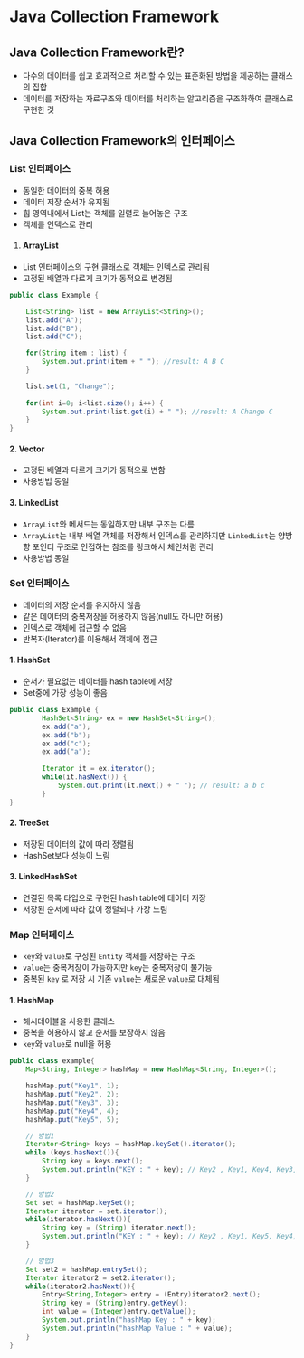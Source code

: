 # Java Collection Framework
## Java Collection Framework란?
- 다수의 데이터를 쉽고 효과적으로 처리할 수 있는 표준화된 방법을 제공하는 클래스의 집합
- 데이터를 저장하는 자료구조와 데이터를 처리하는 알고리즘을 구조화하여 클래스로 구현한 것

## Java Collection Framework의 인터페이스
### List 인터페이스
- 동일한 데이터의 중복 허용
- 데이터 저장 순서가 유지됨
- 힙 영역내에서 List는 객체를 일렬로 늘어놓은 구조
- 객체를 인덱스로 관리

1. #### ArrayList
- List 인터페이스의 구현 클래스로 객체는 인덱스로 관리됨
- 고정된 배열과 다르게 크기가 동적으로 변경됨
```java
public class Example {

    List<String> list = new ArrayList<String>();
    list.add("A");
    list.add("B");
    list.add("C");

    for(String item : list) {
	    System.out.print(item + " "); //result: A B C
	}

    list.set(1, "Change");
	    
	for(int i=0; i<list.size(); i++) {
	   	System.out.print(list.get(i) + " "); //result: A Change C
	}
}
```

#### 2. Vector
- 고정된 배열과 다르게 크기가 동적으로 변함
- 사용방법 동일

#### 3. LinkedList
- `ArrayList`와 메서드는 동일하지만 내부 구조는 다름
- `ArrayList`는 내부 배열 객체를 저장해서 인덱스를 관리하지만 `LinkedList`는 양방향 포인터 구조로 인접하는 참조를 링크해서 체인처럼 관리
- 사용방법 동일

### Set 인터페이스
- 데이터의 저장 순서를 유지하지 않음
- 같은 데이터의 중복저장을 허용하지 않음(null도 하나만 허용)
- 인덱스로 객체에 접근할 수 없음
- 반복자(Iterator)를 이용해서 객체에 접근

#### 1. HashSet
- 순서가 필요없는 데이터를 hash table에 저장
- Set중에 가장 성능이 좋음
```java
public class Example {
    	HashSet<String> ex = new HashSet<String>();
	    ex.add("a");
	    ex.add("b");
	    ex.add("c");
	    ex.add("a");
	    
	    Iterator it = ex.iterator();
	    while(it.hasNext()) {
	    	System.out.print(it.next() + " "); // result: a b c
	    }
}
```
#### 2. TreeSet
- 저장된 데이터의 값에 따라 정렬됨
- HashSet보다 성능이 느림

#### 3. LinkedHashSet
- 연결된 목록 타입으로 구현된 hash table에 데이터 저장
- 저장된 순서에 따라 값이 정렬되나 가장 느림

### Map 인터페이스
- `key`와 `value`로 구성된 `Entity` 객체를 저장하는 구조
- `value`는 중복저장이 가능하지만 `key`는 중복저장이 불가능
- 중복된 `key` 로 저장 시 기존 `value`는 새로운 `value`로 대체됨

#### 1. HashMap
- 해시테이블을 사용한 클래스
- 중복을 허용하지 않고 순서를 보장하지 않음
- `key`와 `value`로 null을 허용

```java
public class example{
	Map<String, Integer> hashMap = new HashMap<String, Integer>();

    hashMap.put("Key1", 1);
	hashMap.put("Key2", 2);
    hashMap.put("Key3", 3);
    hashMap.put("Key4", 4);
    hashMap.put("Key5", 5);

    // 방법1
    Iterator<String> keys = hashMap.keySet().iterator();
    while (keys.hasNext()){
        String key = keys.next();
        System.out.println("KEY : " + key); // Key2 , Key1, Key4, Key3, Key5
    }

    // 방법2
    Set set = hashMap.keySet();
    Iterator iterator = set.iterator();
    while(iterator.hasNext()){
        String key = (String) iterator.next();
        System.out.println("KEY : " + key); // Key2 , Key1, Key5, Key4, Key3
    }

    // 방법3
    Set set2 = hashMap.entrySet();
    Iterator iterator2 = set2.iterator();
    while(iterator2.hasNext()){
        Entry<String,Integer> entry = (Entry)iterator2.next();
        String key = (String)entry.getKey();
        int value = (Integer)entry.getValue();
        System.out.println("hashMap Key : " + key);
        System.out.println("hashMap Value : " + value);
    }
}